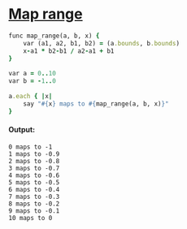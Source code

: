 [1]: http://rosettacode.org/wiki/Map_range

# [Map range][1]

```ruby
func map_range(a, b, x) {
    var (a1, a2, b1, b2) = (a.bounds, b.bounds)
    x-a1 * b2-b1 / a2-a1 + b1
}
 
var a = 0..10
var b = -1..0
 
a.each { |x|
    say "#{x} maps to #{map_range(a, b, x)}"
}
```

#### Output:
```
0 maps to -1
1 maps to -0.9
2 maps to -0.8
3 maps to -0.7
4 maps to -0.6
5 maps to -0.5
6 maps to -0.4
7 maps to -0.3
8 maps to -0.2
9 maps to -0.1
10 maps to 0
```
